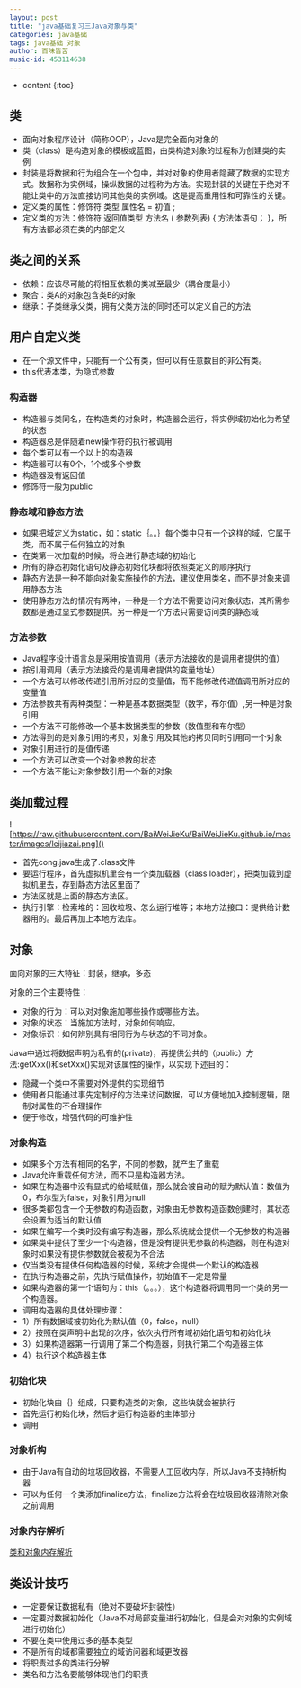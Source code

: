 ```yaml
---
layout: post
title: "java基础复习三Java对象与类"
categories: java基础
tags: java基础 对象
author: 百味皆苦
music-id: 453114638
---
```


* content
{:toc}
## 类

- 面向对象程序设计（简称OOP），Java是完全面向对象的
- 类（class）是构造对象的模板或蓝图，由类构造对象的过程称为创建类的实例
- 封装是将数据和行为组合在一个包中，并对对象的使用者隐藏了数据的实现方式。数据称为实例域，操纵数据的过程称为方法。实现封装的关键在于绝对不能让类中的方法直接访问其他类的实例域。这是提高重用性和可靠性的关键。
- 定义类的属性：修饰符 类型 属性名 = 初值 ;
- 定义类的方法：修饰符 返回值类型 方法名 ( 参数列表) { 方法体语句； }，所有方法都必须在类的内部定义

## 类之间的关系

- 依赖：应该尽可能的将相互依赖的类减至最少（耦合度最小）
- 聚合：类A的对象包含类B的对象
- 继承：子类继承父类，拥有父类方法的同时还可以定义自己的方法

## 用户自定义类

- 在一个源文件中，只能有一个公有类，但可以有任意数目的非公有类。
- this代表本类，为隐式参数

### 构造器

- 构造器与类同名，在构造类的对象时，构造器会运行，将实例域初始化为希望的状态
- 构造器总是伴随着new操作符的执行被调用
- 每个类可以有一个以上的构造器
- 构造器可以有0个，1个或多个参数
- 构造器没有返回值
- 修饰符一般为public

### 静态域和静态方法

- 如果把域定义为static，如：static｛。。｝每个类中只有一个这样的域，它属于类，而不属于任何独立的对象
- 在类第一次加载的时候，将会进行静态域的初始化
- 所有的静态初始化语句及静态初始化块都将依照类定义的顺序执行
- 静态方法是一种不能向对象实施操作的方法，建议使用类名，而不是对象来调用静态方法
- 使用静态方法的情况有两种，一种是一个方法不需要访问对象状态，其所需参数都是通过显式参数提供。另一种是一个方法只需要访问类的静态域

### 方法参数

- Java程序设计语言总是采用按值调用（表示方法接收的是调用者提供的值）
- 按引用调用（表示方法接受的是调用者提供的变量地址）
- 一个方法可以修改传递引用所对应的变量值，而不能修改传递值调用所对应的变量值
- 方法参数共有两种类型：一种是基本数据类型（数字，布尔值）,另一种是对象引用
- 一个方法不可能修改一个基本数据类型的参数（数值型和布尔型）
- 方法得到的是对象引用的拷贝，对象引用及其他的拷贝同时引用同一个对象
- 对象引用进行的是值传递
- 一个方法可以改变一个对象参数的状态
- 一个方法不能让对象参数引用一个新的对象

## 类加载过程

![https://raw.githubusercontent.com/BaiWeiJieKu/BaiWeiJieKu.github.io/master/images/leijiazai.png]()

- 首先cong.java生成了.class文件
- 要运行程序，首先虚拟机里会有一个类加载器（class loader），把类加载到虚拟机里去，存到静态方法区里面了
- 方法区就是上面的静态方法区。
- 执行引擎：检索堆的：回收垃圾、怎么运行堆等；本地方法接口：提供给计数器用的。最后再加上本地方法库。

## 对象

面向对象的三大特征：封装，继承，多态

对象的三个主要特性：

- 对象的行为：可以对对象施加哪些操作或哪些方法。
- 对象的状态：当施加方法时，对象如何响应。
- 对象标识：如何辨别具有相同行为与状态的不同对象。

Java中通过将数据声明为私有的(private)，再提供公共的（public）方法:getXxx()和setXxx()实现对该属性的操作，以实现下述目的：

- 隐藏一个类中不需要对外提供的实现细节
- 使用者只能通过事先定制好的方法来访问数据，可以方便地加入控制逻辑，限制对属性的不合理操作
- 便于修改，增强代码的可维护性

### 对象构造

- 如果多个方法有相同的名字，不同的参数，就产生了重载
- Java允许重载任何方法，而不只是构造器方法。
- 如果在构造器中没有显式的给域赋值，那么就会被自动的赋为默认值：数值为0，布尔型为false，对象引用为null
- 很多类都包含一个无参数的构造函数，对象由无参数构造函数创建时，其状态会设置为适当的默认值
- 如果在编写一个类时没有编写构造器，那么系统就会提供一个无参数的构造器
- 如果类中提供了至少一个构造器，但是没有提供无参数的构造器，则在构造对象时如果没有提供参数就会被视为不合法
- 仅当类没有提供任何构造器的时候，系统才会提供一个默认的构造器
- 在执行构造器之前，先执行赋值操作，初始值不一定是常量
- 如果构造器的第一个语句为：this（。。。），这个构造器将调用同一个类的另一个构造器。
- 调用构造器的具体处理步骤：
- 1）所有数据域被初始化为默认值（0，false，null）
- 2）按照在类声明中出现的次序，依次执行所有域初始化语句和初始化块
- 3）如果构造器第一行调用了第二个构造器，则执行第二个构造器主体
- 4）执行这个构造器主体

### 初始化块

- 初始化块由｛｝组成，只要构造类的对象，这些块就会被执行
- 首先运行初始化块，然后才运行构造器的主体部分
- 调用

### 对象析构

- 由于Java有自动的垃圾回收器，不需要人工回收内存，所以Java不支持析构器
- 可以为任何一个类添加finalize方法，finalize方法将会在垃圾回收器清除对象之前调用

### 对象内存解析

[类和对象内存解析](https://blog.csdn.net/silent0001/article/details/89606204)

## 类设计技巧

- 一定要保证数据私有（绝对不要破坏封装性）
- 一定要对数据初始化（Java不对局部变量进行初始化，但是会对对象的实例域进行初始化）
- 不要在类中使用过多的基本类型
- 不是所有的域都需要独立的域访问器和域更改器
- 将职责过多的类进行分解
- 类名和方法名要能够体现他们的职责